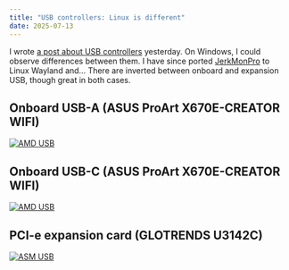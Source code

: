 ```yaml
---
title: "USB controllers: Linux is different"
date: 2025-07-13
---
```


I wrote [a post about USB controllers](/posts/usb-controllers/) yesterday. On Windows, I could observe differences between them. I have since ported [JerkMonPro](https://found.as/wl) to Linux Wayland and… There are inverted between onboard and expansion USB, though great in both cases.

## Onboard USB-A (ASUS ProArt X670E-CREATOR WIFI)

<a href="/assets/usb-controllers/linux-usb-a.svg">
<img alt="AMD USB" src="/assets/usb-controllers/linux-usb-a.svg" style="background-color: white;"/>
</a>

## Onboard USB-C (ASUS ProArt X670E-CREATOR WIFI)

<a href="/assets/usb-controllers/linux-usb-c.svg">
<img alt="AMD USB" src="/assets/usb-controllers/linux-usb-c.svg" style="background-color: white;"/>
</a>

## PCI-e expansion card (GLOTRENDS U3142C)

<a href="/assets/usb-controllers/linux-pcie.svg">
<img alt="ASM USB" src="/assets/usb-controllers/linux-pcie.svg" style="background-color: white;"/>
</a>
